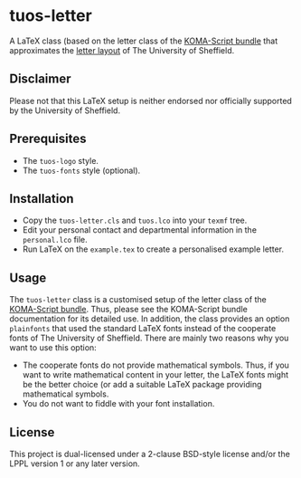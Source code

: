 # tuos-letter
A LaTeX class (based on the letter class of the
[KOMA-Script bundle](https://www.ctan.org/pkg/koma-script) that
approximates the
[letter layout](https://www.shef.ac.uk/polopoly_fs/1.167026!/file/Letter_layout.pdf)
of The University of Sheffield.

## Disclaimer
Please not that this LaTeX setup is neither endorsed nor officially
supported by the University of Sheffield.

## Prerequisites 
* The `tuos-logo` style.
* The `tuos-fonts` style (optional).

## Installation 
* Copy the `tuos-letter.cls` and `tuos.lco` into your `texmf` tree.
* Edit your personal contact and departmental information in the
  `personal.lco` file.
* Run LaTeX on the `example.tex` to create a personalised example
  letter.

## Usage
The `tuos-letter` class is a customised setup of the letter class of the
[KOMA-Script bundle](https://www.ctan.org/pkg/koma-script). Thus,
please see the KOMA-Script bundle documentation for its detailed
use. In addition, the class provides an option `plainfonts` that used
the standard LaTeX fonts instead of the cooperate fonts of The
University of Sheffield. There are mainly two reasons why you want to
use this option:
* The cooperate fonts do not provide mathematical symbols. Thus, if
  you want to write mathematical content in your letter, the LaTeX
  fonts might be the better choice (or add a suitable LaTeX package
  providing mathematical symbols.
* You do not want to fiddle with your font installation.
  
## License
This project is dual-licensed under a 2-clause BSD-style license and/or 
the LPPL version 1 or any later version. 

